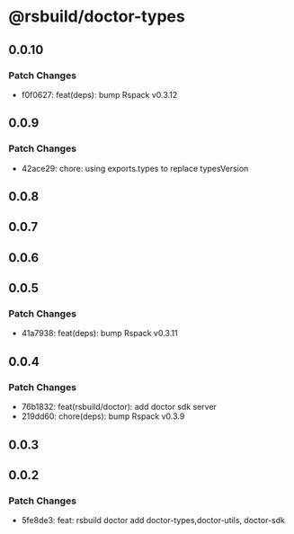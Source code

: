 # @rsbuild/doctor-types

## 0.0.10

### Patch Changes

- f0f0627: feat(deps): bump Rspack v0.3.12

## 0.0.9

### Patch Changes

- 42ace29: chore: using exports.types to replace typesVersion

## 0.0.8

## 0.0.7

## 0.0.6

## 0.0.5

### Patch Changes

- 41a7938: feat(deps): bump Rspack v0.3.11

## 0.0.4

### Patch Changes

- 76b1832: feat(rsbuild/doctor): add doctor sdk server
- 219dd60: chore(deps): bump Rspack v0.3.9

## 0.0.3

## 0.0.2

### Patch Changes

- 5fe8de3: feat: rsbuild doctor add doctor-types,doctor-utils, doctor-sdk
